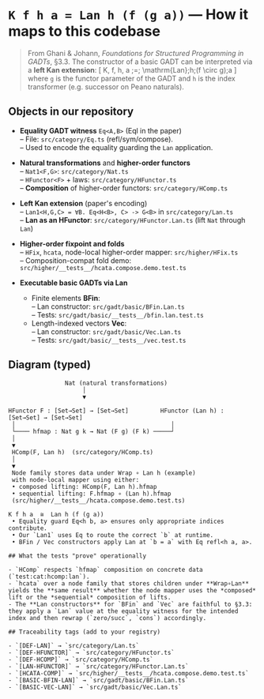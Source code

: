 # `K f h a = Lan h (f (g a))` — How it maps to this codebase

> From Ghani & Johann, *Foundations for Structured Programming in GADTs*, §3.3.
> The constructor of a basic GADT can be interpreted via a **left Kan extension**:
> \[
>   K\, f\, h\, a \;=\; \mathrm{Lan}\;h\;(f \circ g)\;a
> \]
> where `g` is the functor parameter of the GADT and `h` is the index transformer (e.g. successor on Peano naturals).

## Objects in our repository

- **Equality GADT witness** `Eq<A,B>` (Eql in the paper)  
  – File: `src/category/Eq.ts` (refl/sym/compose).  
  – Used to encode the equality guarding the `Lan` application.

- **Natural transformations** and **higher-order functors**  
  – `Nat1<F,G>`: `src/category/Nat.ts`  
  – `HFunctor<F>` + laws: `src/category/HFunctor.ts`  
  – **Composition** of higher-order functors: `src/category/HComp.ts`

- **Left Kan extension** (paper's encoding)  
  – `Lan1<H,G,C> = ∀B. Eq<H<B>, C> -> G<B>` in `src/category/Lan.ts`  
  – **Lan as an HFunctor**: `src/category/HFunctor.Lan.ts` (lift `Nat` through `Lan`)

- **Higher-order fixpoint and folds**  
  – `HFix`, `hcata`, node-local higher-order mapper: `src/higher/HFix.ts`  
  – Composition-compat fold demo: `src/higher/__tests__/hcata.compose.demo.test.ts`

- **Executable basic GADTs via Lan**  
  - Finite elements **BFin**:  
    – Lan constructor: `src/gadt/basic/BFin.Lan.ts`  
    – Tests: `src/gadt/basic/__tests__/bfin.lan.test.ts`
  - Length-indexed vectors **Vec**:  
    – Lan constructor: `src/gadt/basic/Vec.Lan.ts`  
    – Tests: `src/gadt/basic/__tests__/vec.test.ts`

## Diagram (typed)
                    Nat (natural transformations)
                         │
                         ▼
```
HFunctor F : [Set→Set] → [Set→Set]         HFunctor (Lan h) : [Set→Set] → [Set→Set]
 │                                            │
 └──── hfmap : Nat g k → Nat (F g) (F k) ─────┘
 │
 ▼
 HComp(F, Lan h)  (src/category/HComp.ts)
 │
 ▼
 Node family stores data under Wrap ∘ Lan h (example)
 with node-local mapper using either:
 • composed lifting: HComp(F, Lan h).hfmap
 • sequential lifting: F.hfmap ∘ (Lan h).hfmap
 (src/higher/__tests__/hcata.compose.demo.test.ts)

K f h a  ≅  Lan h (f (g a))
 • Equality guard Eq<h b, a> ensures only appropriate indices contribute.
 • Our `Lan1` uses Eq to route the correct `b` at runtime.
 • BFin / Vec constructors apply Lan at `b = a` with Eq refl<h a, a>.

## What the tests "prove" operationally

- `HComp` respects `hfmap` composition on concrete data (`test:cat:hcomp:lan`).  
- `hcata` over a node family that stores children under **Wrap∘Lan** yields the **same result** whether the node mapper uses the *composed* lift or the *sequential* composition of lifts.  
- The **Lan constructors** for `BFin` and `Vec` are faithful to §3.3: they apply a `Lan` value at the equality witness for the intended index and then rewrap (`zero/succ`, `cons`) accordingly.

## Traceability tags (add to your registry)

- `[DEF-LAN]` → `src/category/Lan.ts`  
- `[DEF-HFUNCTOR]` → `src/category/HFunctor.ts`  
- `[DEF-HCOMP]` → `src/category/HComp.ts`  
- `[LAN-HFUNCTOR]` → `src/category/HFunctor.Lan.ts`  
- `[HCATA-COMP]` → `src/higher/__tests__/hcata.compose.demo.test.ts`  
- `[BASIC-BFIN-LAN]` → `src/gadt/basic/BFin.Lan.ts`  
- `[BASIC-VEC-LAN]` → `src/gadt/basic/Vec.Lan.ts`